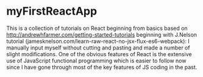 # myFirstReactApp
This is a collection of tutorials on React beginning from basics based on http://andrewhfarmer.com/getting-started-tutorials beginning with J.Nelson tutorial (jamesknelson.com/learn-raw-react-no-jsx-flux-es6-webpack):  I manually input myself without cutting and pasting and made a number of slight modifications.  One of the obvious features of React is the extensive use of JavaScript functional programming which is easier to follow now since I have gone through most of the key features of JS coding in the past.